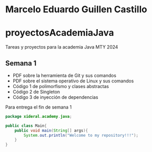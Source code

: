 # Marcelo Eduardo Guillen Castillo

# proyectosAcademiaJava
Tareas y proyectos para la academia Java MTY 2024

## Semana 1
- PDF sobre la herramienta de Git y sus comandos
- PDF sobre el sistema operativo de Linux y sus comandos
- Código 1 de polimorfismo y clases abstractas
- Código 2 de Singleton
- Código 3 de inyección de dependencias

Para entrega el fin de semana 1

```java
package xideral.academy.java;

public class Main{
    public void main(String[] args){
        System.out.println("Welcome to my repository!!!");
    }
}
```

